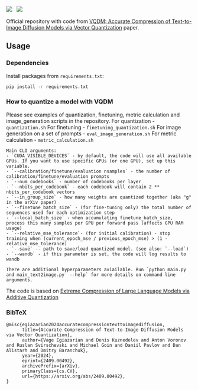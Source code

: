 <a href='https://arxiv.org/abs/2409.00492'><img src='https://img.shields.io/badge/ArXiv-PDF-red'></a> &nbsp; 
<a href='https://yandex-research.github.io/vqdm/'><img src='https://img.shields.io/badge/Project-Page-Green'></a> &nbsp; 

Official repository with code from [VQDM: Accurate Compression of Text-to-Image Diffusion Models via Vector Quantization](https://arxiv.org/abs/2409.00492) paper.

## Usage

### Dependencies

Install packages from `requirements.txt`:
```bash
pip install -r requirements.txt
```
### How to quantize a model with VQDM
Please see examples of quantization, finetuning, metric calculation and image_generation scripts in the repository.
For quantization - `quantization.sh`
For finetuning - `finetuning_quantization.sh`
For image generation on a set of prompts - `eval_image_generation.sh`
For metric calculation - `metric_calculation.sh`

```
Main CLI arguments:
- `CUDA_VISIBLE_DEVICES` - by default, the code will use all available GPUs. If you want to use specific GPUs (or one GPU), set up this variable.
- `--calibration/finetune/evaluation nsamples` - the number of calibration/finetune/evaluation prompts
- `--num_codebooks` - number of codebooks per layer
- `--nbits_per_codebook` - each codebook will contain 2 ** nbits_per_codebook vectors
- `--in_group_size` - how many weights are quantized together (aka "g" in the arXiv paper)
- `--finetune_batch_size` - (for fine-tuning only) the total number of sequences used for each optimization step
- `--local_batch_size` - when accumulating finetune_batch_size, process this many samples per GPU per forward pass (affects GPU RAM usage)
- `--relative_mse_tolerance`- (for initial calibration) - stop training when (current_epoch_mse / previous_epoch_mse) > (1 - relative_mse_tolerance)
- `--save` -- path to save/load quantized model. (see also: `--load`)
- `--wandb` - if this parameter is set, the code will log results to wandb

There are additional hyperparameters aviailable. Run `python main.py and main_text2image.py  --help` for more details on command line arguments.
```

The  code is based on  [Extreme Compression of Large Language Models via Additive Quantization](https://github.com/Vahe1994/AQLM) 

### BibTeX
```
@misc{egiazarian2024accuratecompressiontexttoimagediffusion,
      title={Accurate Compression of Text-to-Image Diffusion Models via Vector Quantization}, 
      author={Vage Egiazarian and Denis Kuznedelev and Anton Voronov and Ruslan Svirschevski and Michael Goin and Daniil Pavlov and Dan Alistarh and Dmitry Baranchuk},
      year={2024},
      eprint={2409.00492},
      archivePrefix={arXiv},
      primaryClass={cs.CV},
      url={https://arxiv.org/abs/2409.00492}, 
}
```
